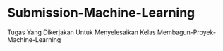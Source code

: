 # Submission-Machine-Learning
Tugas Yang Dikerjakan Untuk Menyelesaikan Kelas Membagun-Proyek-Machine-Learning
